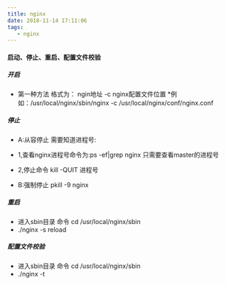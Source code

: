 ```yaml
---
title: nginx
date: 2018-11-14 17:11:06
tags:
   - nginx
---
```


#### 启动、停止、重启、配置文件校验

##### 开启
* 第一种方法  格式为： ngin地址 -c nginx配置文件位置
*例如：/usr/local/nginx/sbin/nginx -c /usr/local/nginx/conf/nginx.conf

##### 停止
* A:从容停止  需要知道进程号:
* 1,查看nginx进程号命令为:ps -ef|grep nginx  只需要查看master的进程号
* 2,停止命令 kill -QUIT  进程号

* B:强制停止 pkill -9 nginx

##### 重启
* 进入sbin目录  命令 cd /usr/local/nginx/sbin
* ./nginx -s reload

##### 配置文件校验
* 进入sbin目录  命令 cd /usr/local/nginx/sbin
* ./nginx -t